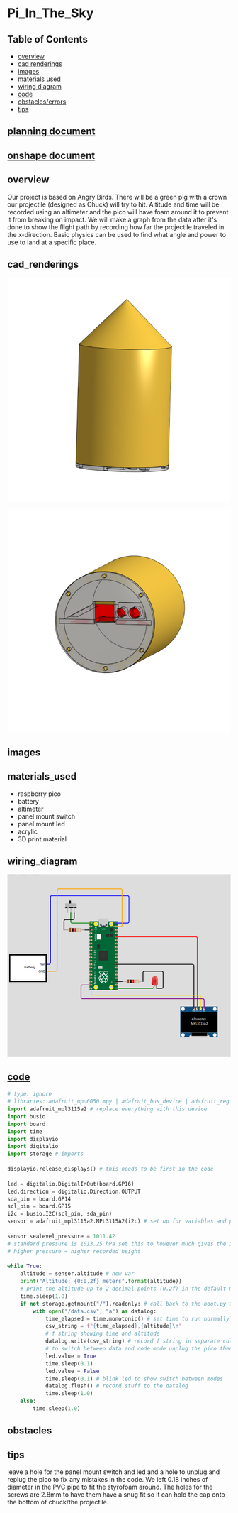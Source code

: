 # Pi_In_The_Sky

## Table of Contents

* [overview](#overview)
* [cad renderings](#cad_renderings)
* [images](#images)
* [materials used](#materials_used)
* [wiring diagram](#wiring_diagram)
* [code](#code)
* [obstacles/errors](#obstacles)
* [tips](#tips)

## [planning document](https://docs.google.com/document/d/1hiuoh_CVGpjotOG-Ltabho9DP55JUnkYqFjeEnz9gQs/edit?usp=sharing)

## [onshape document](https://cvilleschools.onshape.com/documents/b313d57e8a07c5155702993d/w/2811ce274d49858bedab9adb/e/824d5d8ea7da9445accad4a9?renderMode=0&uiState=659ee2e4b4bc340ccd11b5aa)

## overview

Our project is based on Angry Birds. There will be a green pig with a crown our projectile (designed as Chuck) will try to hit. Altitude and time will be recorded using an altimeter and the pico will have foam around it to prevent it from breaking on impact. We will make a graph from the data after it's done to show the flight path by recording how far the projectile traveled in the x-direction. Basic physics can be used to find what angle and power to use to land at a specific place.

## cad_renderings

![1](https://github.com/Cooper-Moreland/Pi_In_The_Sky/blob/main/pi_body.png?raw=true)

![1](https://github.com/Cooper-Moreland/Pi_In_The_Sky/blob/main/pi_body_2.png?raw=true)

## images

## materials_used

* raspberry pico
* battery
* altimeter
* panel mount switch
* panel mount led
* acrylic
* 3D print material

## wiring_diagram

![1](https://github.com/Cooper-Moreland/Pi_In_The_Sky/blob/main/pi_in_the_sky_wiring_diagram.png?raw=true)

## [code](https://github.com/Cooper-Moreland/Pi_In_The_Sky/blob/main/pi%20in%20the%20sky/pi%20in%20the%20sky.py)

```python
# type: ignore
# libraries: adafruit_mpu6050.mpy | adafruit_bus_device | adafruit_register
import adafruit_mpl3115a2 # replace everything with this device
import busio
import board
import time
import displayio 
import digitalio
import storage # imports

displayio.release_displays() # this needs to be first in the code

led = digitalio.DigitalInOut(board.GP16)
led.direction = digitalio.Direction.OUTPUT
sda_pin = board.GP14
scl_pin = board.GP15
i2c = busio.I2C(scl_pin, sda_pin) 
sensor = adafruit_mpl3115a2.MPL3115A2(i2c) # set up for variables and pin locations

sensor.sealevel_pressure = 1011.42 
# standard pressure is 1013.25 hPa set this to however much gives the initial point 0 height
# higher pressure = higher recorded height

while True: 
    altitude = sensor.altitude # new var
    print("Altitude: {0:0.2f} meters".format(altitude)) 
    # print the altitude up to 2 decimal points (0.2f) in the default meters (format(pressure))
    time.sleep(1.0)
    if not storage.getmount("/").readonly: # call back to the boot.py file
        with open("/data.csv", "a") as datalog:
            time_elapsed = time.monotonic() # set time to run normally
            csv_string = f"{time_elapsed},{altitude}\n"
            # f string showing time and altitude
            datalog.write(csv_string) # record f string in separate columns in microsoft excel
            # to switch between data and code mode unplug the pico then flip the switch connected to GP0
            led.value = True
            time.sleep(0.1)
            led.value = False
            time.sleep(0.1) # blink led to show switch between modes
            datalog.flush() # record stuff to the datalog
            time.sleep(1.0)
    else:
        time.sleep(1.0)

```

## obstacles

## tips

leave a hole for the panel mount switch and led and a hole to unplug and replug the pico to fix any mistakes in the code. We left 0.18 inches of diameter in the PVC pipe to fit the styrofoam around. The holes for the screws are 2.8mm to have them have a snug fit so it can hold the cap onto the bottom of chuck/the projectile. 

